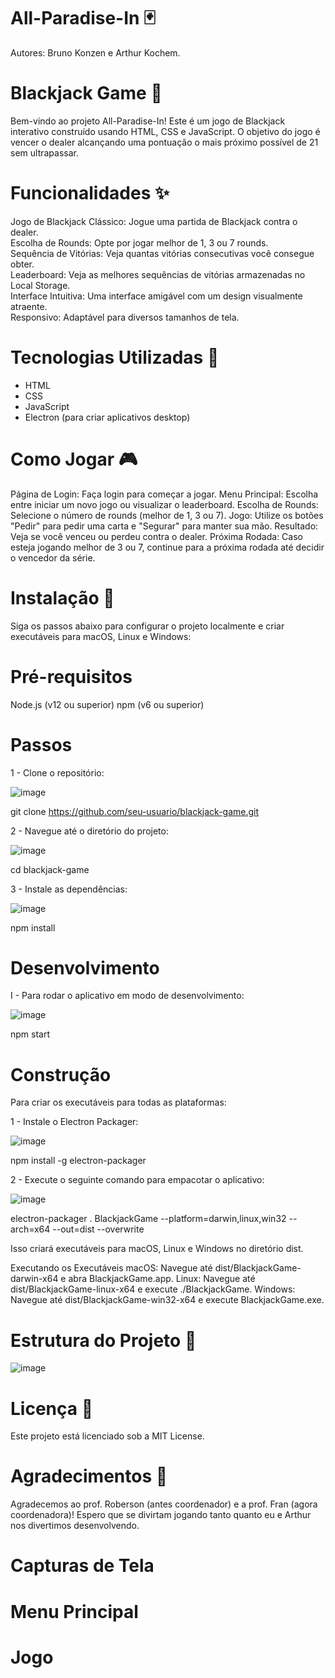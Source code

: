 # All-Paradise-In 🃏
Autores: Bruno Konzen e Arthur Kochem.

# Blackjack Game 🎲
Bem-vindo ao projeto All-Paradise-In! Este é um jogo de Blackjack interativo construído usando HTML, CSS e JavaScript. O objetivo do jogo é vencer o dealer alcançando uma pontuação o mais próximo possível de 21 sem ultrapassar.

# Funcionalidades ✨
Jogo de Blackjack Clássico: Jogue uma partida de Blackjack contra o dealer.  
Escolha de Rounds: Opte por jogar melhor de 1, 3 ou 7 rounds.  
Sequência de Vitórias: Veja quantas vitórias consecutivas você consegue obter.  
Leaderboard: Veja as melhores sequências de vitórias armazenadas no Local Storage.  
Interface Intuitiva: Uma interface amigável com um design visualmente atraente.  
Responsivo: Adaptável para diversos tamanhos de tela.  

# Tecnologias Utilizadas 📄
- HTML
- CSS
- JavaScript
- Electron (para criar aplicativos desktop)

# Como Jogar 🎮
Página de Login: Faça login para começar a jogar.
Menu Principal: Escolha entre iniciar um novo jogo ou visualizar o leaderboard.
Escolha de Rounds: Selecione o número de rounds (melhor de 1, 3 ou 7).
Jogo: Utilize os botões "Pedir" para pedir uma carta e "Segurar" para manter sua mão.
Resultado: Veja se você venceu ou perdeu contra o dealer.
Próxima Rodada: Caso esteja jogando melhor de 3 ou 7, continue para a próxima rodada até decidir o vencedor da série.

# Instalação 🚀
Siga os passos abaixo para configurar o projeto localmente e criar executáveis para macOS, Linux e Windows:

# Pré-requisitos
Node.js (v12 ou superior)
npm (v6 ou superior)

# Passos
1 - Clone o repositório:

![image](https://github.com/brunogkonzen/All-Paradise-In/assets/129460092/9b94d584-528c-4451-ad0e-e40572648331)

git clone https://github.com/seu-usuario/blackjack-game.git


2 - Navegue até o diretório do projeto:

![image](https://github.com/brunogkonzen/All-Paradise-In/assets/129460092/ec26bb0b-1c60-4874-891e-76897a07ce04)

cd blackjack-game


3 - Instale as dependências:

![image](https://github.com/brunogkonzen/All-Paradise-In/assets/129460092/2380120d-c752-4039-8f69-8ac081718624)

npm install


# Desenvolvimento
I - Para rodar o aplicativo em modo de desenvolvimento:

![image](https://github.com/brunogkonzen/All-Paradise-In/assets/129460092/5eb3be5a-745b-4ba6-965d-7a148d27da2a)

npm start


# Construção
Para criar os executáveis para todas as plataformas:

1 - Instale o Electron Packager:

![image](https://github.com/brunogkonzen/All-Paradise-In/assets/129460092/49188e53-1ebf-4170-bce0-afc0fc1a2b4c)

npm install -g electron-packager


2 - Execute o seguinte comando para empacotar o aplicativo:

![image](https://github.com/brunogkonzen/All-Paradise-In/assets/129460092/80115ef6-af73-4ccb-a86d-b1c41b913925)

electron-packager . BlackjackGame --platform=darwin,linux,win32 --arch=x64 --out=dist --overwrite


Isso criará executáveis para macOS, Linux e Windows no diretório dist.

Executando os Executáveis
macOS: Navegue até dist/BlackjackGame-darwin-x64 e abra BlackjackGame.app.
Linux: Navegue até dist/BlackjackGame-linux-x64 e execute ./BlackjackGame.
Windows: Navegue até dist/BlackjackGame-win32-x64 e execute BlackjackGame.exe.

# Estrutura do Projeto 📂
![image](https://github.com/brunogkonzen/All-Paradise-In/assets/129460092/be50bd3b-6561-496f-83c7-fe3126027032)


# Licença 📄
Este projeto está licenciado sob a MIT License.

# Agradecimentos 🙌
Agradecemos ao prof. Roberson (antes coordenador) e a prof. Fran (agora coordenadora)! Espero que se divirtam jogando tanto quanto eu e Arthur nos divertimos desenvolvendo.

# Capturas de Tela 
# Menu Principal

# Jogo


